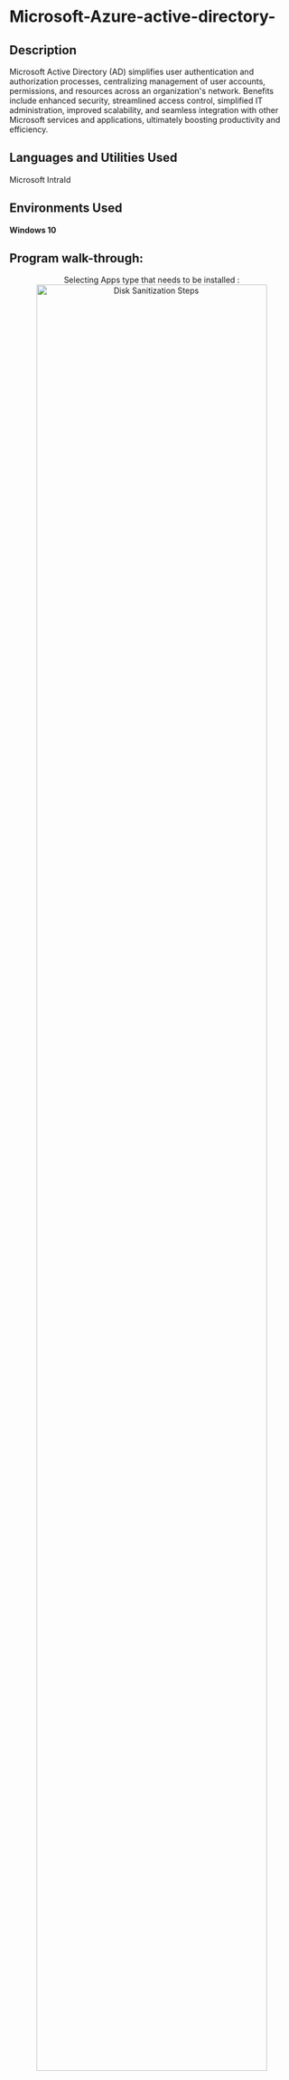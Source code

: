 # Microsoft-Azure-active-directory-


<h2>Description</h2>
Microsoft Active Directory (AD) simplifies user authentication and authorization processes, centralizing management of user accounts, permissions, and resources across an organization's network. Benefits include enhanced security, streamlined access control, simplified IT administration, improved scalability, and seamless integration with other Microsoft services and applications, ultimately boosting productivity and efficiency.
<br />


<h2>Languages and Utilities Used</h2>
Microsoft IntraId
<h2>Environments Used </h2>

<b> Windows 10 </b> 

<h2>Program walk-through:</h2>

<p align="center">
Selecting Apps type that needs to be installed : <br/>
<img src="https://imgur.com/pxoYlWR.png" height="90%" width="90%" alt="Disk Sanitization Steps"/>
<br />
<br />
Selecting Microsoft Word to install on the iphone:  <br/>
<img src="https://imgur.com/qI2fLXV.png" height="90%" width="90%" alt="Disk Sanitization Steps"/>
<br />
<br />
Successfully Installed Microsoft Word onto the iphone : <br/>
<img src="https://imgur.com/OaR9vDz.png"height="90%" width="90%" alt="Disk Sanitization Steps"/>
<br />
<br />


